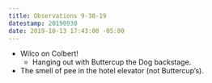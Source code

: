 ```yaml
---
title: Observations 9-30-19
datestamp: 20190930
date: 2019-10-13 17:43:00 -05:00
---
```


- Wilco on Colbert!
	- Hanging out with Buttercup the Dog backstage.
- The smell of pee in the hotel elevator (not Buttercup’s).
